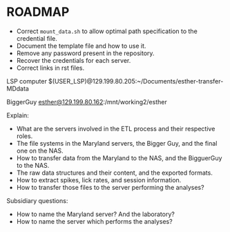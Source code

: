 # ROADMAP

- Correct `mount_data.sh` to allow optimal path specification to the credential file.
- Document the template file and how to use it.
- Remove any password present in the repository.
- Recover the credentials for each server.
- Correct links in rst files.

LSP computer
$(USER_LSP)@129.199.80.205:~/Documents/esther-transfer-MDdata

BiggerGuy
esther@129.199.80.162:/mnt/working2/esther 


Explain: 

- What are the servers involved in the ETL process and their respective roles.
- The file systems in the Maryland servers, the Bigger Guy, and the final one on the NAS.
- How to transfer data from the Maryland to the NAS, and the BigguerGuy to the NAS.
- The raw data structures and their content, and the exported formats.
- How to extract spikes, lick rates, and session information. 
- How to transfer those files to the server performing the analyses?

Subsidiary questions:

- How to name the Maryland server? And the laboratory?
- How to name the server which performs the analyses?